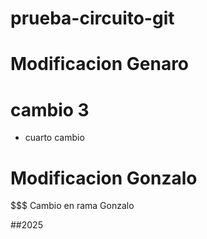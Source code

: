 # prueba-circuito-git
#  Modificacion Genaro
# cambio 3
* cuarto cambio
#  Modificacion Gonzalo

$$$ Cambio en rama Gonzalo

##2025

